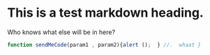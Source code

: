 # This is a test markdown heading.

Who knows what else will be in here?

```js
function sendMeCode(param1 , param2){alert ();  } //.  whaat }

```